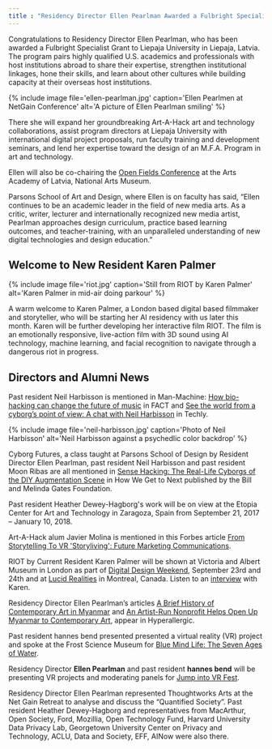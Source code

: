 ```yaml
---
title : "Residency Director Ellen Pearlman Awarded a Fulbright Specialist Grant"
---
```


Congratulations to Residency Director Ellen Pearlman, who has been awarded a Fulbright Specialist Grant to Liepaja University in Liepaja, Latvia. The program pairs highly qualified U.S. academics and professionals with host institutions abroad to share their expertise, strengthen institutional linkages, hone their skills, and learn about other cultures while building capacity at their overseas host institutions.

{% include image file='ellen-pearlman.jpg'
   caption='Ellen Pearlmen at NetGain Conference'
   alt='A picture of Ellen Pearlman smiling' %}

There she will expand her groundbreaking Art-A-Hack art and technology collaborations, assist program directors at Liepaja University with international digital project proposals, run faculty training and development seminars, and lend her expertise toward the design of an M.F.A. Program in art and technology.

<!--excerpt-ends-->

Ellen will also be co-chairing the [Open Fields Conference](http://festival2017.rixc.org/) at the Arts Academy of Latvia, National Arts Museum.

Parsons School of Art and Design, where Ellen is on faculty has said, “Ellen continues to be an academic leader in the field of new media arts. As a critic, writer, lecturer and internationally recognized new media artist, Pearlman approaches design curriculum, practice based learning outcomes, and teacher-training, with an unparalleled understanding of new digital technologies and design education.”

## Welcome to New Resident Karen Palmer

{% include image file='riot.jpg'
   caption='Still from RIOT by Karen Palmer'
   alt='Karen Palmer in mid-air doing parkour' %}

A warm welcome to Karen Palmer, a London based digital based filmmaker and storyteller, who will be starting her AI residency with us later this month. Karen will be further developing her interactive film RIOT. The film is an emotionally responsive, live-action film with 3D sound using AI technology, machine learning, and facial recognition to navigate through a dangerous riot in progress.

## Directors and Alumni News

Past resident Neil Harbisson is mentioned in Man-Machine: [How bio-hacking can change the future of music](http://www.factmag.com/2017/08/20/how-bio-hacking-can-change-the-future-of-music/) in FACT and [See the world from a cyborg’s point of view: A chat with Neil Harbisson](https://www.techly.com.au/2017/08/25/world-cyborgs-point-of-view-neil-harbisson/) in Techly.

{% include image file='neil-harbisson.jpg'
   caption='Photo of Neil Harbisson'
   alt='Neil Harbisson against a psychedlic color backdrop' %}

Cyborg Futures, a class taught at Parsons School of Design by Resident Director Ellen Pearlman, past resident Neil Harbisson and past resident Moon Ribas are all mentioned in [Sense Hacking: The Real-Life Cyborgs of the DIY Augmentation Scene](https://howwegettonext.com/sense-hacking-the-real-life-cyborgs-of-the-diy-augmentation-scene-e339ac9855bf) in How We Get to Next published by the Bill and Melinda Gates Foundation.

Past resident Heather Dewey-Hagborg's work will be on view at the Etopia Center for Art and Technology in Zaragoza, Spain from September 21, 2017 – January 10, 2018.

Art-A-Hack alum Javier Molina is mentioned in this Forbes article [From Storytelling To VR 'Storyliving': Future Marketing Communications](https://www.forbes.com/sites/michellegreenwald/2017/07/31/from-storytelling-to-vr-storyliving-future-marketing-communications/2/#3c96e5abaa14).

RIOT by Current Resident Karen Palmer will be shown at Victoria and Albert Museum in London as part of [Digital Design Weekend](https://www.vam.ac.uk/event/dA7KWKAN/digital-design-weekend-2017), September 23rd and 24th and at [Lucid Realities](https://phi-centre.com/en/event/lucid-realities-en/) in Montreal, Canada. Listen to an [interview](https://phi-centre.com/en/post/en-lucid-realities-karen-palmer-riot/?utm_source=partenaire&utm_medium=social&utm_campaign=karenpalmer) with Karen.

Residency Director Ellen Pearlman’s articles [A Brief History of Contemporary Art in Myanmar](https://hyperallergic.com/374488/a-brief-history-of-contemporary-art-in-myanmar/) and [An Artist-Run Nonprofit Helps Open Up Myanmar to Contemporary Art](https://hyperallergic.com/384403/myanmar-contemporary-art-new-zero/), appear in Hyperallergic.

Past resident hannes bend presented presented a virtual reality (VR) project and spoke at the Frost Science Museum for [Blue Mind Life: The Seven Ages of Water](http://www.frostscience.org/event/blue-mind-life-seven-ages-water/).  

Residency Director **Ellen Pearlman** and past resident **hannes bend** will be presenting VR projects and moderating panels for [Jump into VR Fest](https://www.jumpintovrfest.com/).

Residency Director Ellen Pearlman represented Thoughtworks Arts at the Net Gain Retreat to analyse and discuss the “Quantified Society”. Past resident Heather Dewey-Hagborg and representatives from MacArthur, Open Society, Ford, Mozillia, Open Technology Fund, Harvard University Data Privacy Lab, Georgetown University Center on Privacy and Technology, ACLU, Data and Society, EFF, AINow were also there.